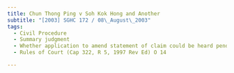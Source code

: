 ```yaml
---
title: Chun Thong Ping v Soh Kok Hong and Another 
subtitle: "[2003] SGHC 172 / 08\_August\_2003"
tags:
  - Civil Procedure
  - Summary judgment
  - Whether application to amend statement of claim could be heard pending appeal against decision in respect of O 14 application based on original statement of claim
  - Rules of Court (Cap 322, R 5, 1997 Rev Ed) O 14

---
```


